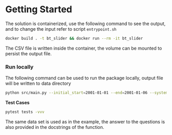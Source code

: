 # Getting Started
The solution is containerized, use the following command to see the output, and to change the 
input refer to script `entrypoint.sh`
```sh
docker build . -t bt_slider && docker run --rm -it bt_slider
```
The CSV file is written inside the container, the volume can be mounted to persist the output file.

### Run locally
The following command can be used to run the package locally, output file will be written to data directory

```sh
python src/main.py --initial_start=2001-01-01 --end=2001-01-06 --system_time=2001-01-03 --sliding_steps=3 --sliding_delta=1
```
**Test Cases**
```sh
pytest tests -vvv
```

The same data set is used as in the example, the answer to the questions is also provided in the docstrings of the function.
